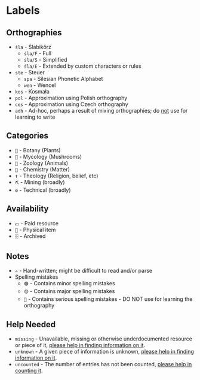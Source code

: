 # Labels

## Orthographies

- `śla` - Ślabikŏrz
  - `śla/F` - Full
  - `śla/S` - Simplified
  - `śla/E` - Extended by custom characters or rules
- `ste` - Steuer
  - `spa` - Silesian Phonetic Alphabet
  - `wen` - Wencel
- `kos` - Kosmała
- `pol` - Approximation using Polish orthography
- `ces` - Approximation using Czech orthography
- `adh` - Ad-hoc, perhaps a result of mixing orthographies; do <ins>not</ins> use for learning to write

## Categories

- `🌿` - Botany (Plants)
- `🍄` - Mycology (Mushrooms)
- `🐴` - Zoology (Animals)
- `🧪` - Chemistry (Matter)
- `✝️` - Theology (Religion, belief, etc)
- `⛏️` - Mining (broadly)
- `⚙️` - Technical (broadly)

## Availability

- `💵` - Paid resource
- `🧩` - Physical item
- `🗄️` - Archived

## Notes

- `✍️` - Hand-written; might be difficult to read and/or parse
- Spelling mistakes
  - `🟢` - Contains minor spelling mistakes
  - `🟡` - Contains major spelling mistakes
  - `🔴` - Contains serious spelling mistakes - DO NOT use for learning the orthography

## Help Needed

- `missing` - Unavailable, missing or otherwise underdocumented resource or piece of it, <ins>please help in finding information on it</ins>.
- `unknown` - A given piece of information is unknown, <ins>please help in finding information on it</ins>.
- `uncounted` - The number of entries has not been counted, <ins>please help in counting it</ins>.
